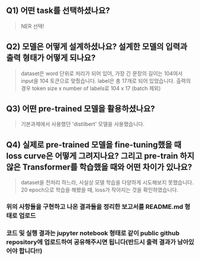 ## Q1) 어떤 task를 선택하셨나요?
> NER 선택!


## Q2) 모델은 어떻게 설계하셨나요? 설계한 모델의 입력과 출력 형태가 어떻게 되나요?
> dataset은 word 단위로 처리가 되어 있어, 가장 긴 문장의 길이는 104여서 input을 104 토큰으로 맞췄습니다.
> label은 총 17개로 되어 있었습니다.
> 출력의 경우 token size x number of labels로 104 x 17 (batch 제외)


## Q3) 어떤 pre-trained 모델을 활용하셨나요?
> 기본과제에서 사용했던 'distilbert' 모델을 사용했습니다.


## Q4) 실제로 pre-trained 모델을 fine-tuning했을 때 loss curve은 어떻게 그려지나요? 그리고 pre-train 하지 않은 Transformer를 학습했을 때와 어떤 차이가 있나요?
> dataset을 전처리 하느라, 사실상 모델 학습을 다양하게 시도해보지 못했습니다.
> 20 epoch으로 학습을 해봤을 때, loss가 작아지는 것을 확인하였습니다.


### 위의 사항들을 구현하고 나온 결과들을 정리한 보고서를 README.md 형태로 업로드
### 코드 및 실행 결과는 jupyter notebook 형태로 같이 public github repository에 업로드하여 공유해주시면 됩니다(반드시 출력 결과가 남아있어야 합니다!!)

